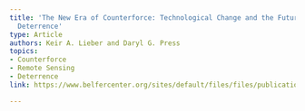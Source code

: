 ```yaml
---
title: 'The New Era of Counterforce: Technological Change and the Future of Nuclear
  Deterrence'
type: Article
authors: Keir A. Lieber and Daryl G. Press
topics:
- Counterforce
- Remote Sensing
- Deterrence
link: https://www.belfercenter.org/sites/default/files/files/publication/isec_a_00273_LieberPress.pdf

---
```


